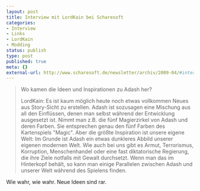 ```yaml
---
layout: post
title: Interview mit LordKain bei Scharesoft
categories:
- Interview
- Links
- LordKain
- Modding
status: publish
type: post
published: true
meta: {}
external-url: http://www.scharesoft.de/newsletter/archiv/2009-04/#interview
---
```

<blockquote>Wo kamen die Ideen und Inspirationen zu Adash her?

LordKain: Es ist kaum möglich heute noch etwas vollkommen Neues aus Story-Sicht zu erstellen. Adash ist sozusagen eine Mischung aus all den Einflüssen, denen man selbst während der Entwicklung ausgesetzt ist. Nimmt man z.B. die fünf Magierzirkel von Adash und deren Farben. Sie entsprechen genau den fünf Farben des Kartenspiels "Magic". Aber die größte Inspiration ist unsere eigene Welt: Im Grunde ist Adash ein etwas dunkleres Abbild unserer eigenen modernen Welt. Wie auch bei uns gibt es Armut, Terrorismus, Korruption, Menschenhandel oder eine fast diktatorische Regierung, die ihre Ziele notfalls mit Gewalt durchsetzt. Wenn man das im Hinterkopf behält, so kann man einige Parallelen zwischen Adash und unserer Welt während des Spielens finden.</blockquote>

Wie wahr, wie wahr. Neue Ideen sind rar.
